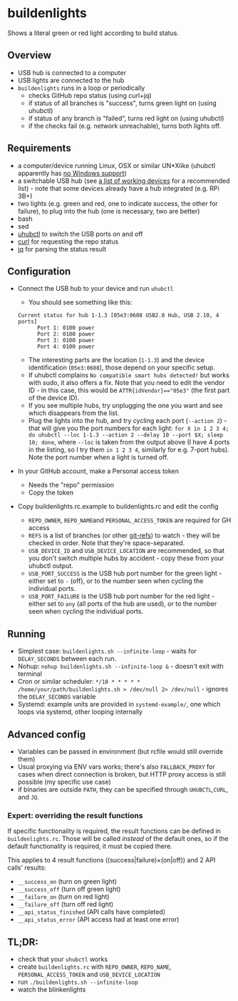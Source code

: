 # buildenlights
Shows a literal green or red light according to build status.

## Overview

- USB hub is connected to a computer
- USB lights are connected to the hub
- `buildenlights` runs in a loop or periodically
   - checks GitHub repo status (using curl+jq)
   - if status of all branches is "success", turns green light on (using uhubctl)
   - if status of any branch is "failed", turns red light on (using uhubctl)
   - if the checks fail (e.g. network unreachable), turns both lights off.

## Requirements

- a computer/device running Linux, OSX or similar UN*Xlike (uhubctl apparently has [no Windows support](https://github.com/mvp/uhubctl/issues/79))
- a switchable USB hub (see [a list of working devices](https://github.com/mvp/uhubctl#user-content-compatible-usb-hubs) for a recommended list) - note that some devices already have a hub integrated (e.g. RPi 3B+)
- two lights (e.g. green and red, one to indicate success, the other for failure), to plug into the hub (one is necessary, two are better)
- bash
- sed
- [uhubctl](https://github.com/mvp/uhubctl#user-content-compiling) to switch the USB ports on and off
- [curl](https://curl.haxx.se/) for requesting the repo status
- [jq](https://stedolan.github.io/jq/) for parsing the status result

## Configuration

- Connect the USB hub to your device and run `uhubctl`
    - You should see something like this:
    
    ```
    Current status for hub 1-1.3 [05e3:0608 USB2.0 Hub, USB 2.10, 4 ports]
          Port 1: 0100 power
          Port 2: 0100 power
          Port 3: 0100 power
          Port 4: 0100 power
    ```
    - The interesting parts are the location (`1-1.3`) and the device identification (`05e3:0608`), those depend on your specific setup.
    - If uhubctl complains `No compatible smart hubs detected!` but works with sudo, it also offers a fix. Note that you need to edit the vendor ID - in this case, this would be `ATTR{idVendor}=="05e3"` (the first part of the device ID). 
    - If you see multiple hubs, try unplugging the one you want and see which disappears from the list.
    - Plug the lights into the hub, and try cycling each port (`--action 2`) - that will give you the port numbers for each light: `for X in 1 2 3 4; do uhubctl --loc 1-1.3 --action 2 --delay 10 --port $X; sleep 10; done`, where `--loc` is taken from the output above (I have 4 ports in the listing, so I try them `in 1 2 3 4`, similarly for e.g. 7-port hubs). Note the port number when a light is turned off.
    
- In your GitHub account, make a Personal access token
    - Needs the "repo" permission
    - Copy the token
    
- Copy buildenlights.rc.example to buildenlights.rc and edit the config
    - `REPO_OWNER`, `REPO_NAME`and `PERSONAL_ACCESS_TOKEN` are required for GH access
    - `REFS` is a list of branches (or other [git-refs](https://git-scm.com/book/en/v2/Git-Internals-Git-References)) to watch - they will be checked in order. Note that they're space-separated.
    - `USB_DEVICE_ID` and `USB_DEVICE_LOCATION` are recommended, so that you don't switch multiple hubs by accident - copy these from your uhubctl output.
    - `USB_PORT_SUCCESS` is the USB hub port number for the green light - either set to `-` (off), or to the number seen when cycling the individual ports.
    - `USB_PORT_FAILURE` is the USB hub port number for the red light - either set to `any` (all ports of the hub are used), or to the number seen when cycling the individual ports.

## Running

- Simplest case: `buildenlights.sh --infinite-loop` - waits for `DELAY_SECONDS` between each run.  
- Nohup: `nohup buildenlights.sh --infinite-loop &` - doesn't exit with terminal
- Cron or similar scheduler: `*/10 * * * * * /home/your/path/buildenlights.sh > /dev/null 2> /dev/null` - ignores the `DELAY_SECONDS` variable
- Systemd: example units are provided in `systemd-example/`, one which loops via systemd, other looping internally 

## Advanced config

- Variables can be passed in environment (but rcfile would still override them)
- Usual proxying via ENV vars works; there's also `FALLBACK_PROXY` for cases when direct connection is broken, but HTTP proxy access is still possible (my specific use case)
- if binaries are outside `PATH`, they can be specified through `UHUBCTL`,`CURL`, and `JQ`.

### Expert: overriding the result functions

If specific functionality is required, the result functions can be defined in `buildenlights.rc`. Those will be called *instead* of the default ones, so if the default functionality is required, it must be copied there.

This applies to 4 result functions ((success|failure)×(on|off)) and 2 API calls' results: 
 - `__success_on` (turn on green light)
 - `__success_off` (turn off green light)
 - `__failure_on` (turn on red light)
 - `__failure_off` (turn off red light)
 - `__api_status_finished` (API calls have completed)
 - `__api_status_error` (API access had at least one error) 

## TL;DR:

 - check that your `uhubctl` works
 - create `buildenlights.rc` with `REPO_OWNER`, `REPO_NAME`, `PERSONAL_ACCESS_TOKEN` and `USB_DEVICE_LOCATION`
 - run `./buildenlights.sh --infinite-loop`
 - watch the blinkenlights
